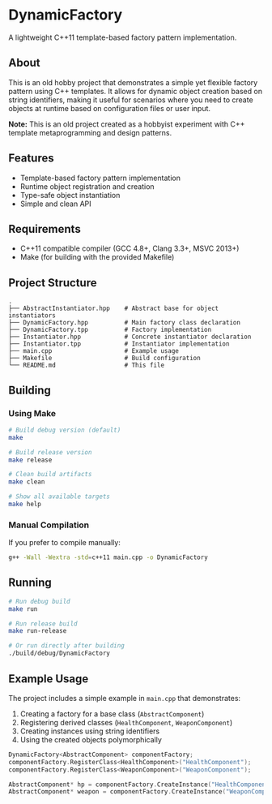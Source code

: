 # DynamicFactory

A lightweight C++11 template-based factory pattern implementation.

## About

This is an old hobby project that demonstrates a simple yet flexible factory pattern using C++ templates. It allows for dynamic object creation based on string identifiers, making it useful for scenarios where you need to create objects at runtime based on configuration files or user input.

**Note:** This is an old project created as a hobbyist experiment with C++ template metaprogramming and design patterns.

## Features

- Template-based factory pattern implementation
- Runtime object registration and creation
- Type-safe object instantiation
- Simple and clean API

## Requirements

- C++11 compatible compiler (GCC 4.8+, Clang 3.3+, MSVC 2013+)
- Make (for building with the provided Makefile)

## Project Structure

```
.
├── AbstractInstantiator.hpp    # Abstract base for object instantiators
├── DynamicFactory.hpp          # Main factory class declaration
├── DynamicFactory.tpp          # Factory implementation
├── Instantiator.hpp            # Concrete instantiator declaration
├── Instantiator.tpp            # Instantiator implementation
├── main.cpp                    # Example usage
├── Makefile                    # Build configuration
└── README.md                   # This file
```

## Building

### Using Make

```bash
# Build debug version (default)
make

# Build release version
make release

# Clean build artifacts
make clean

# Show all available targets
make help
```

### Manual Compilation

If you prefer to compile manually:

```bash
g++ -Wall -Wextra -std=c++11 main.cpp -o DynamicFactory
```

## Running

```bash
# Run debug build
make run

# Run release build
make run-release

# Or run directly after building
./build/debug/DynamicFactory
```

## Example Usage

The project includes a simple example in `main.cpp` that demonstrates:

1. Creating a factory for a base class (`AbstractComponent`)
2. Registering derived classes (`HealthComponent`, `WeaponComponent`)
3. Creating instances using string identifiers
4. Using the created objects polymorphically

```cpp
DynamicFactory<AbstractComponent> componentFactory;
componentFactory.RegisterClass<HealthComponent>("HealthComponent");
componentFactory.RegisterClass<WeaponComponent>("WeaponComponent");

AbstractComponent* hp = componentFactory.CreateInstance("HealthComponent");
AbstractComponent* weapon = componentFactory.CreateInstance("WeaponComponent");
```
